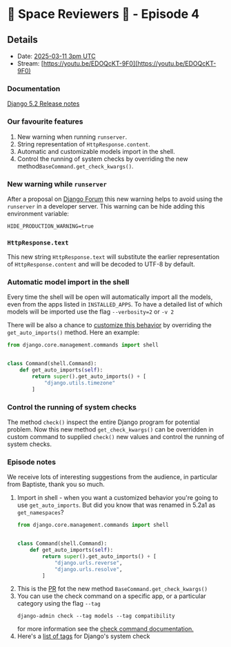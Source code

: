 # 🚀 Space Reviewers 👾 - Episode 4

## Details

- Date: [2025-03-11 3pm UTC](https://time.is/compare/1500_11_March_2025_UTC)
- Stream: [https://youtu.be/EDOQcKT-9F0](https://youtu.be/EDOQcKT-9F0)

### Documentation
[Django 5.2 Release notes](https://docs.djangoproject.com/en/dev/releases/5.2/)

### Our favourite features

1. New warning when running `runserver`.
2. String representation of `HttpResponse.content`.
3. Automatic and customizable models import in the shell.
4. Control the running of system checks by overriding the new method`BaseCommand.get_check_kwargs()`.

### New warning while `runserver`
After a proposal on [Django Forum](https://forum.djangoproject.com/t/proposal-borrow-warning-from-werkzeug-for-runserver/32668/5) this new warning helps to avoid using the `runserver` in a developer server.
This warning can be hide adding this environment variable:
```shell
HIDE_PRODUCTION_WARNING=true
```

### `HttpResponse.text`
This new string `HttpResponse.text` will substitute the earlier representation of `HttpResponse.content` and will be decoded to UTF-8 by default.

### Automatic model import in the shell
Every time the shell will be open will automatically import all the models, even from the apps listed in `INSTALLED_APPS`.
To have a detailed list of which models will be imported use the flag `--verbosity=2` or `-v 2`

There will be also a chance to [customize this behavior](https://docs.djangoproject.com/en/dev/howto/custom-shell/#customizing-shell-auto-imports) by overriding the `get_auto_imports()` method.
Here an example:
```python
from django.core.management.commands import shell


class Command(shell.Command):
    def get_auto_imports(self):
        return super().get_auto_imports() + [
            "django.utils.timezone"
        ]
```

### Control the running of system checks
The method `check()` inspect the entire Django program for potential problem.
Now this new method `get_check_kwargs()` can be overridden in custom command to supplied `check()` new values and control the running of system checks.


### Episode notes
We receive lots of interesting suggestions from the audience, in particular from Baptiste, thank you so much.

1. Import in shell - when you want a customized behavior you're going to use `get_auto_imports`. But did you know that was renamed in 5.2a1 as `get_namespaces`?
    ```python
    from django.core.management.commands import shell
    
    
    class Command(shell.Command):
        def get_auto_imports(self):
            return super().get_auto_imports() + [
                "django.urls.reverse",
                "django.urls.resolve",
            ]
    ```
2. This is the [PR](https://github.com/django/django/commit/2ce4545de1791d6ed2405cb0657401e179bc5357#diff-47bba021b3e59f7fa8780295371d9a995dfbb832bbbd94cea4a859c51ae4542e) fot the new method `BaseCommand.get_check_kwargs()`
3. You can use the check command on a specific app, or a particular category using the flag `--tag` 
    ```
    django-admin check --tag models --tag compatibility
    ```
    for more information see the [check command documentation.](https://docs.djangoproject.com/en/5.1/ref/django-admin/#cmdoption-check-tag)
4. Here's a [list of tags](https://docs.djangoproject.com/en/5.1/ref/checks/#builtin-tags) for Django's system check
